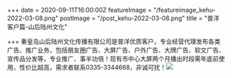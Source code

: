 +++
date = 2020-09-11T16:00:00Z
featureImage = "/featureimage_kehu-2022-03-08.png"
postImage = "/post_kehu-2022-03-08.png"
title = "普洋客户篇-山后陆州文化"

+++
秦皇岛山后陆州文化传播有限公司是普洋优质客户，专业经营代理发布各类广告、推广业务，包括朋友圈广告、大屏广告、户外广告、大牌广告、软文广告、宣传品分发等，专业推广、事半功倍！现有市中心大屏两个月播出时段需年底前使用，性价比超高，需求者联系0335-3344668，非诚可扰！![](/images/20091201-2022-03-08.png)